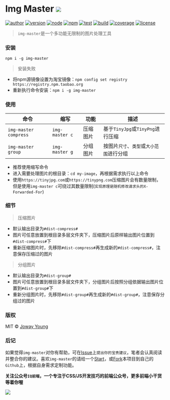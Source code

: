 # Img Master <img src="https://img.shields.io/badge/img--master-多功能无限制的图片处理工具-66f.svg">

[![author](https://img.shields.io/badge/author-JowayYoung-f66.svg)](https://github.com/JowayYoung/img-master)
[![version](https://img.shields.io/badge/version-0.0.1-f66.svg)](https://github.com/JowayYoung/img-master)
[![node](https://img.shields.io/badge/node-%3E%3D%208.0.0-3c9.svg)](https://github.com/JowayYoung/img-master)
[![npm](https://img.shields.io/badge/npm-%3E%3D%205.0.0-3c9.svg)](https://github.com/JowayYoung/img-master)
[![test](https://img.shields.io/badge/test-passing-f90.svg)](https://github.com/JowayYoung/img-master)
[![build](https://img.shields.io/badge/build-passing-f90.svg)](https://github.com/JowayYoung/img-master)
[![coverage](https://img.shields.io/badge/coverage-100%25-09f.svg)](https://github.com/JowayYoung/img-master)
[![license](https://img.shields.io/badge/license-MIT-09f.svg)](https://github.com/JowayYoung/img-master)

> `img-master`是一个多功能无限制的图片处理工具

### 安装

`npm i -g img-master`

> 安装失败

- 将npm源镜像设置为淘宝镜像：`npm config set registry https://registry.npm.taobao.org`
- 重新执行命令安装：`npm i -g img-master`

### 使用

命令|缩写|功能|描述
-|-|-|-
`img-master compress`|`img-master c`|压缩图片|基于`TinyJpg`或`TinyPng`进行压缩
`img-master group`|`img-master g`|分组图片|按图片`尺寸`、`类型`或`大小范围`进行分组

- 推荐使用缩写命令
- 进入需要处理图片的根目录：`cd my-image`，再根据需求执行以上命令
- 使用`https://tinyjpg.com`或`https://tinypng.com`压缩图片会有数量限制，但是使用`img-master c`可绕过其数量限制(`实现原理是随机修改请求头的X-Forwarded-For`)

### 细节

> 压缩图片

- 默认输出目录为`#dist-compress#`
- 图片可任意放置到根目录多层文件夹下，压缩图片后原样输出图片位置到`#dist-compress#`下
- 重新压缩图片时，先移除`#dist-compress#`再生成新的`#dist-compress#`，注意保存压缩过的图片

> 分组图片

- 默认输出目录为`#dist-group#`
- 图片可任意放置到根目录多层文件夹下，分组图片后按照分组依据输出图片位置到`#dist-group#`下
- 重新分组图片时，先移除`#dist-group#`再生成新的`#dist-group#`，注意保存分组过的图片

### 版权

MIT © [Joway Young](https://github.com/JowayYoung)

### 后记

如果觉得`img-master`对你有帮助，可在[Issue](https://github.com/JowayYoung/img-master/issues)上`提出你的宝贵建议`，笔者会认真阅读并整合你的建议。喜欢`img-master`的请给一个[Start](https://github.com/JowayYoung/img-master)，或[Fork](https://github.com/JowayYoung/img-master)本项目到自己的`Github`上，根据自身需求定制功能。

**关注公众号`IQ前端`，一个专注于CSS/JS开发技巧的前端公众号，更多前端小干货等着你喔**

![](https://yangzw.vip/static/frontend/account/IQ前端公众号.jpg)